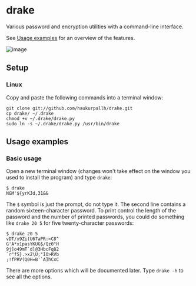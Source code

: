 drake
=====
Various password and encryption utilities with a command-line interface.

See [Usage examples](https://github.com/haukurpallh/drake#usage-examples) for
an overview of the features.

![image](http://i.imgur.com/some-image.png)

Setup
-----
### Linux
Copy and paste the following commands into a terminal window:
    
    git clone git://github.com/haukurpallh/drake.git
    cp drake/ ~/.drake
    chmod +x ~/.drake/drake.py
    sudo ln -s ~/.drake/drake.py /usr/bin/drake

Usage examples
--------------
### Basic usage
Open a new terminal window (changes won't take effect on the window you used to
install the program) and type `drake`:

    $ drake
    NGM'${yrKJd,31&&

The `$` symbol is just the prompt, do not type it. The second line contains a
random sixteen-character password. To print control the length of the password
and the number of printed passwords, you could do something like `drake 20 5`
for five twenty-character passwords:

    $ drake 20 5
    vDT/x9Zi(U67aPR:<C8^
    G'A*x1pasYKUG$/Qz0"H
    9j]o49mT`d]@3HbcFq82
    `r"fS}.>x2\U;"IO>RVb
    ;!fPRV(Q0H=B'`A]hCxC

There are more options which will be documented later. Type `drake -h` to see
all the options.
